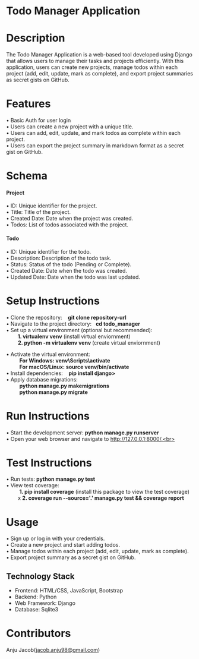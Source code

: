 # Todo Manager Application

# Description
The Todo Manager Application is a web-based tool developed using Django that allows users to manage their tasks and projects efficiently. With this application, users can create new projects, manage todos within each project (add, edit, update, mark as complete), and export project summaries as secret gists on GitHub.
# Features
• Basic Auth for user login <br>
• Users can create a new project with a unique title.<br>
• Users can add, edit, update, and mark todos as complete within each project.<br>
• Users can export the project summary in markdown format as a secret gist on GitHub.
# Schema
<h4>Project</h4>
• ID: Unique identifier for the project.<br>
• Title: Title of the project.<br>
• Created Date: Date when the project was created.<br>
• Todos: List of todos associated with the project.<br>
<h4>Todo</h4>
• ID: Unique identifier for the todo.<br>
• Description: Description of the todo task.<br>
• Status: Status of the todo (Pending or Complete).<br>
• Created Date: Date when the todo was created.<br>
• Updated Date: Date when the todo was last updated.

# Setup Instructions
• Clone the repository: &nbsp;&nbsp;  <b>git clone repository-url</b><br>
• Navigate to the project directory:&nbsp;&nbsp;  <b> cd todo_manager</b><br>
• Set up a virtual environment (optional but recommended): <br>
   &nbsp;&nbsp;&nbsp; &nbsp;&nbsp;&nbsp;<b> 1. virtualenv venv</b> (install virtual enviornment)<br>
    &nbsp;&nbsp;&nbsp; &nbsp;&nbsp;&nbsp;    <b> 2. python -m virtualenv venv </b>(create virtual enviornment)<br></p>
• Activate the virtual environment:<br>
    &nbsp;&nbsp;&nbsp; &nbsp; &nbsp;&nbsp;  <b> For Windows: venv\Scripts\activate</b><br>
     &nbsp;&nbsp;&nbsp; &nbsp; &nbsp;&nbsp; <b> For macOS/Linux: source venv/bin/activate</b><br>
• Install dependencies:&nbsp; &nbsp; <b>pip install django></b><br>
• Apply database migrations:<br>
    &nbsp;&nbsp;&nbsp; &nbsp; &nbsp;&nbsp;  <b>python manage.py makemigrations</b><br>
     &nbsp;&nbsp;&nbsp; &nbsp; &nbsp;&nbsp; <b>python manage.py migrate</b><br>
# Run Instructions
• Start the development server:   <b> python manage.py runserver</b><br>
• Open your web browser and navigate to  http://127.0.0.1:8000/.<br>
# Test Instructions
• Run tests: <b>  python manage.py test</b><br>
• View test coverage: <br>
    &nbsp;&nbsp;&nbsp; &nbsp; &nbsp;&nbsp; <b>  1. pip install coverage</b> (install this  package to view the test coverage)<br>
     &nbsp;&nbsp;&nbsp; &nbsp; &nbsp;&nbsp;x <b>2. coverage run --source='.' manage.py test && coverage report</b><br>
# Usage
• Sign up or log in with your credentials.<br>
• Create a new project and start adding todos.<br>
• Manage todos within each project (add, edit, update, mark as complete).<br>
• Export project summary as a secret gist on GitHub.
## Technology Stack
* Frontend: HTML/CSS, JavaScript, Bootstrap<br>
* Backend: Python<br>
* Web Framework: Django<br>
* Database: Sqlite3<br>

# Contributors
Anju Jacob(jacob.anju98@gmail.com)
